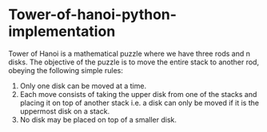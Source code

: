 # Tower-of-hanoi-python-implementation
Tower of Hanoi is a mathematical puzzle where we have three rods and n disks. 
The objective of the puzzle is to move the entire stack to another rod, obeying the following simple rules:
1) Only one disk can be moved at a time.
2) Each move consists of taking the upper disk from one of the stacks and placing it on top of another stack 
i.e. a disk can only be moved if it is the uppermost disk on a stack.
3) No disk may be placed on top of a smaller disk.

